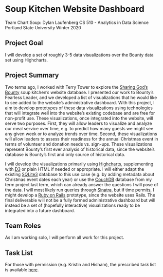 # Soup Kitchen Website Dashboard

Team Chart Soup: Dylan Laufenberg
CS 510 - Analytics in Data Science
Portland State University
Winter 2020

## Project Goal

I will develop a set of roughly 3-5 data visualizations over the Bounty data set using Highcharts.

## Project Summary

Two terms ago, I worked with Terry Tower to explore the [Sharing God’s Bounty](https://sharinggodsbounty.com) soup kitchen’s website database. I presented our work to Bounty’s Fearless Leader, and we developed a list of visualizations that he would like to see added to the website’s administrative dashboard. With this project, I aim to develop prototypes of these data visualizations using technologies that will integrate well into the website’s existing codebase and are free for non-profit use. These visualizations, once integrated into the website, will serve two purposes. First, they will allow leaders to visualize and analyze our meal service over time, e.g. to predict how many guests we might see any given week or to analyze trends over time. Second, these visualizations will allow leaders to assess their readiness for the annual Christmas event in terms of volunteer and donation needs vs. sign-ups. These visualizations represent Bounty’s first ever analysis of historical data, since the website’s database is Bounty’s first and only source of historical data.

I will develop the visualizations primarily using [Highcharts](https://highcharts.com), supplementing with [D3](https://d3js.org) or plain HTML if needed or appropriate. I will either adapt the existing [SQLite3](https://sqlite.org) database to this use case (e.g. by adding metadata about Christmas event dates each year) or use the [CouchDB](https://couchdb.apache.org) database from my term project last term, which can already answer the questions I will pose of the data. I will most likely run queries through [Sinatra](http://sinatrarb.com), but if time permits, I might develop a [Ruby on Rails](https://rubyonrails.org) prototype, since the website uses Rails. The final deliverable will not be a fully formed administrative dashboard but will instead be a set of (hopefully interactive) visualizations ready to be integrated into a future dashboard.

## Team Roles

As I am working solo, I will perform all work for this project.

## Task List

For those with permission (e.g. Kristin and Hisham), the prescribed task list is available [here](https://docs.google.com/spreadsheets/d/1CUl_LhUJIpeTCCYUsAmj-yaHKzr6QwEefVFgDASnyNk/).
